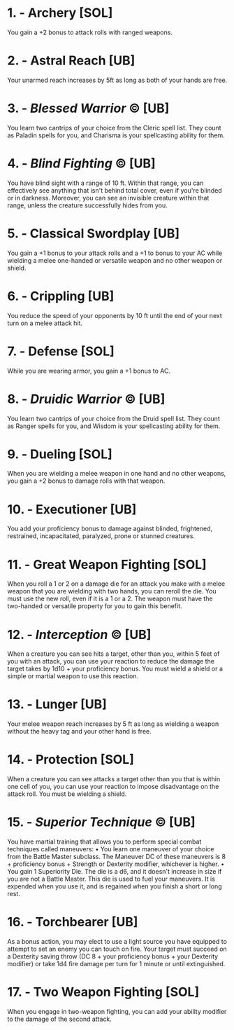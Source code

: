 # 1. - Archery [SOL]

You gain a +2 bonus to attack rolls with ranged weapons.

# 2. - Astral Reach [UB]

Your unarmed reach increases by 5ft as long as both of your hands are free.

# 3. - *Blessed Warrior* © [UB]

You learn two cantrips of your choice from the Cleric spell list. They count as Paladin spells for you, and Charisma is your spellcasting ability for them.

# 4. - *Blind Fighting* © [UB]

You have blind sight with a range of 10 ft. Within that range, you can effectively see anything that isn't behind total cover, even if you're blinded or in darkness. Moreover, you can see an invisible creature within that range, unless the creature successfully hides from you.

# 5. - Classical Swordplay [UB]

You gain a +1 bonus to your attack rolls and a +1 to bonus to your AC while wielding a melee one-handed or versatile weapon and no other weapon or shield.

# 6. - Crippling [UB]

You reduce the speed of your opponents by 10 ft until the end of your next turn on a melee attack hit.

# 7. - Defense [SOL]

While you are wearing armor, you gain a +1 bonus to AC.

# 8. - *Druidic Warrior* © [UB]

You learn two cantrips of your choice from the Druid spell list. They count as Ranger spells for you, and Wisdom is your spellcasting ability for them.

# 9. - Dueling [SOL]

When you are wielding a melee weapon in one hand and no other weapons, you gain a +2 bonus to damage rolls with that weapon.

# 10. - Executioner [UB]

You add your proficiency bonus to damage against blinded, frightened, restrained, incapacitated, paralyzed, prone or stunned creatures.

# 11. - Great Weapon Fighting [SOL]

When you roll a 1 or 2 on a damage die for an attack you make with a melee weapon that you are wielding with two hands, you can reroll the die. You must use the new roll, even if it is a 1 or a 2. The weapon must have the two-handed or versatile property for you to gain this benefit.

# 12. - *Interception* © [UB]

When a creature you can see hits a target, other than you, within 5 feet of you with an attack, you can use your reaction to reduce the damage the target takes by 1d10 + your proficiency bonus. You must wield a shield or a simple or martial weapon to use this reaction.

# 13. - Lunger [UB]

Your melee weapon reach increases by 5 ft as long as wielding a weapon without the heavy tag and your other hand is free.

# 14. - Protection [SOL]

When a creature you can see attacks a target other than you that is within one cell of you, you can use your reaction to impose disadvantage on the attack roll. You must be wielding a shield.

# 15. - *Superior Technique* © [UB]

You have martial training that allows you to perform special combat techniques called maneuvers:
• You learn one maneuver of your choice from the Battle Master subclass. The Maneuver DC of these maneuvers is 8 + proficiency bonus + Strength or Dexterity modifier, whichever is higher.
• You gain 1 Superiority Die. The die is a d6, and it doesn't increase in size if you are not a Battle Master. This die is used to fuel your maneuvers. It is expended when you use it, and is regained when you finish a short or long rest.

# 16. - Torchbearer [UB]

As a bonus action, you may elect to use a light source you have equipped to attempt to set an enemy you can touch on fire. Your target must succeed on a Dexterity saving throw (DC 8 + your proficiency bonus + your Dexterity modifier) or take 1d4 fire damage per turn for 1 minute or until extinguished.

# 17. - Two Weapon Fighting [SOL]

When you engage in two-weapon fighting, you can add your ability modifier to the damage of the second attack.


